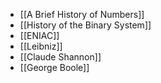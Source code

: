 - [[A Brief History of Numbers]]
- [[History of the Binary System]]
- [[ENIAC]]
- [[Leibniz]]
- [[Claude Shannon]]
- [[George Boole]]
